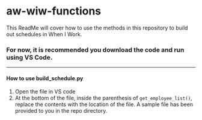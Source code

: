 # aw-wiw-functions
This ReadMe will cover how to use the methods in this repository to build out schedules in When I Work.
### For now, it is recommended you download the code and run using VS Code.
____
#### How to use build_schedule.py
1. Open the file in VS code
2. At the bottom of the file, inside the parenthesis of `get_employee_list()`, replace the contents with the location of the file. A sample file has been provided to you in the repo directory.
